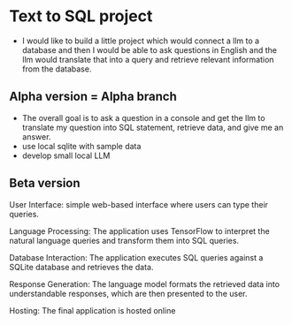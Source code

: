 # Text to SQL project

- I would like to build a little project which would connect a llm to a database and then I would be able to ask questions in English and the llm would translate that into a query and retrieve relevant information from the database. 


## Alpha version = Alpha branch
- The overall goal is to ask a question in a console and get the llm to translate my question into SQL statement, retrieve data, and give me an answer. 
- use local sqlite with sample data
- develop small local LLM

## Beta version

User Interface: simple web-based interface where users can type their queries.

Language Processing: The application uses TensorFlow to interpret the natural language queries and transform them into SQL queries.

Database Interaction: The application executes SQL queries against a SQLite database and retrieves the data.

Response Generation: The language model formats the retrieved data into understandable responses, which are then presented to the user.

Hosting: The final application is hosted online